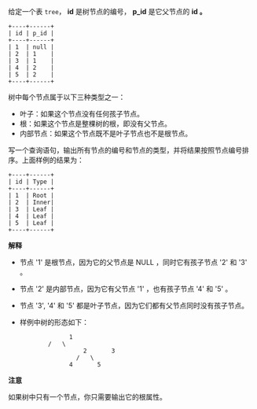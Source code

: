 给定一个表 `tree`， **id** 是树节点的编号，  **p_id**  是它父节点的  **id 。**

    
    
    +----+------+
    | id | p_id |
    +----+------+
    | 1  | null |
    | 2  | 1    |
    | 3  | 1    |
    | 4  | 2    |
    | 5  | 2    |
    +----+------+

树中每个节点属于以下三种类型之一：

  * 叶子：如果这个节点没有任何孩子节点。
  * 根：如果这个节点是整棵树的根，即没有父节点。
  * 内部节点：如果这个节点既不是叶子节点也不是根节点。



写一个查询语句，输出所有节点的编号和节点的类型，并将结果按照节点编号排序。上面样例的结果为：



    
    
    +----+------+
    | id | Type |
    +----+------+
    | 1  | Root |
    | 2  | Inner|
    | 3  | Leaf |
    | 4  | Leaf |
    | 5  | Leaf |
    +----+------+
    



**解释**

  * 节点 '1' 是根节点，因为它的父节点是 NULL ，同时它有孩子节点 '2' 和 '3' 。
  * 节点 '2' 是内部节点，因为它有父节点 '1' ，也有孩子节点 '4' 和 '5' 。
  * 节点 '3', '4' 和 '5' 都是叶子节点，因为它们都有父节点同时没有孩子节点。
  * 样例中树的形态如下： 



    
        			  1
    			/   \
                          2       3
                        /   \
                      4       5
    



**注意**

如果树中只有一个节点，你只需要输出它的根属性。

